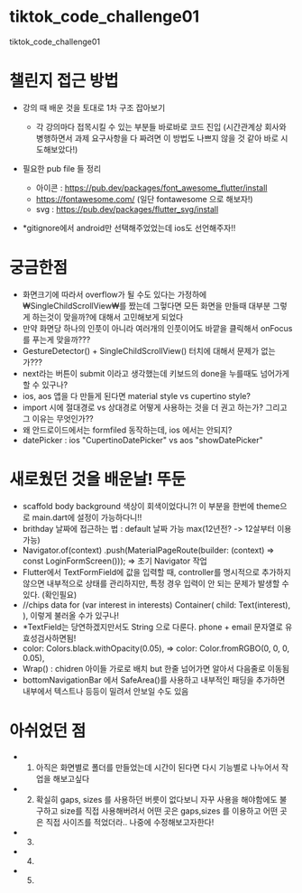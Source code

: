 # tiktok_code_challenge01
tiktok_code_challenge01

#  챌린지 접근 방법
- 강의 때 배운 것을 토대로 1차 구조 잡아보기
   - 각 강의마다 접목시킬 수 있는 부분들 바로바로 코드 진입 (시간관계상 회사와 병행하면서 과제 요구사항을 다 짜려면 이 방법도 나쁘지 않을 것 같아 바로 시도해보았다!)
- 필요한 pub file 들 정리 
  -  아이콘 : https://pub.dev/packages/font_awesome_flutter/install
    - https://fontawesome.com/ (일단 fontawesome 으로 해보자!)
    - svg : https://pub.dev/packages/flutter_svg/install

- *gitignore에서 android만 선택해주었었는데 ios도 선언해주자!! 
  

# 궁금한점 
- 화면크기에 따라서 overflow가 될 수도 있다는 가정하에 ₩SingleChildScrollView₩를 짰는데 그헣다면 모든 화면을 만들때 대부분 그렇게 하는것이 맞을까?에 대해서 고민해보게 되었다
- 만약 화면당 하나의 인풋이 아니라 여러개의 인풋이어도 바깥을 클릭해서 onFocus를 푸는게 맞을까???
- GestureDetector() + SingleChildScrollView() 터치에 대해서 문제가 없는가??? 
- next라는 버튼이 submit 이라고 생각했는데 키보드의 done을 누를때도 넘어가게 할 수 있구나? 
- ios, aos 앱을 다 만들게 된다면 material style vs cupertino style?
- import 시에 절대경로 vs 상대경로 어떻게 사용하는 것을 더 권고 하는가? 그리고 그 이유는 무엇인가??
- 왜 안드로이드에서는 formfiled 동작하는데, ios 에서는 안되지?
- datePicker : ios "CupertinoDatePicker" vs aos "showDatePicker"



# 새로웠던 것을 배운날! 뚜둔
- scaffold body background 색상이 회색이었다니?! 이 부분을 한번에 theme으로 main.dart에 설정이 가능하다니!!
- brithday 날짜에 접근하는 법 : default 날짜 가능 max(12년전? -> 12살부터 이용가능)
-  Navigator.of(context)
   .push(MaterialPageRoute(builder: (context) => const LoginFormScreen())); => 초기 Navigator 작업
- Flutter에서 TextFormField에 값을 입력할 때, controller를 명시적으로 추가하지 않으면 내부적으로 상태를 관리하지만, 특정 경우 입력이 안 되는 문제가 발생할 수 있다. (확인필요)
- //chips data
  for (var interest in interests)
  Container(
  child: Text(interest),
  ), 이렇게 불러올 수가 있구나!
- *TextField는 당연하겠지만서도 String 으로 다룬다. phone + email 문자열로 유효성검사하면됨!
-  color: Colors.black.withOpacity(0.05), => color: Color.fromRGBO(0, 0, 0, 0.05),
- Wrap() : chidren 아이들 가로로 배치 but 한줄 넘어가면 알아서 다음줄로 이동됨
- bottomNavigationBar 에서 SafeArea()를 사용하고 내부적인 패딩을 추가하면 내부에서 텍스트나 등등이 밀려서 안보일 수도 있음


# 아쉬었던 점
- 1. 아직은 화면별로 폴더를 만들었는데 시간이 된다면 다시 기능별로 나누어서 작업을 해보고싶다
- 2. 확실히 gaps, sizes 를 사용하던 버릇이 없다보니 자꾸 사용을 해야함에도 불구하고 size를 직접 사용해버려서 어떤 곳은 gaps,sizes 를 이용하고 어떤 곳은 직접 사이즈를 적었더라.. 나중에 수정해보고자한다!
- 3.
- 4. 
- 5.